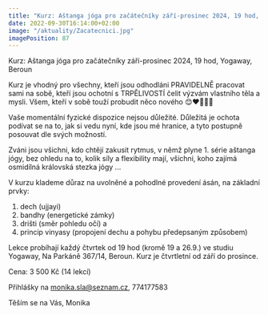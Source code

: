 ```yaml
---
title: "Kurz: Aštanga jóga pro začátečníky září-prosinec 2024, 19 hod, Yogaway, Beroun"
date: 2022-09-30T16:14:00+02:00
image: "/aktuality/Zacatecnici.jpg"
imagePosition: 87
---
```


Kurz: Aštanga jóga pro začátečníky září-prosinec 2024, 19 hod, Yogaway, Beroun

Kurz je vhodný pro všechny, kteří jsou odhodláni PRAVIDELNĚ pracovat sami na sobě, kteří jsou ochotní s TRPĚLIVOSTÍ čelit výzvám vlastního těla a mysli. Všem, kteří v sobě touží probudit něco nového 😊❤️🙏🍀🌈

Vaše momentální fyzické dispozice nejsou důležité. Důležitá je ochota podívat se na to, jak si vedu nyní, kde jsou mé hranice, a tyto postupně posouvat dle svých možností.

Zváni jsou všichni, kdo chtějí zakusit rytmus, v němž plyne 1. série aštanga jógy, bez ohledu na to, kolik síly a flexibility mají,
všichni, koho zajímá osmidílná královská stezka jógy ...

V kurzu klademe důraz na uvolněné a pohodlné provedení ásán, na základní prvky:
1. dech (ujjayi)
2. bandhy (energetické zámky)
3. drišti (směr pohledu očí) a
4. princip vinyasy (propojení dechu a pohybu předepsaným způsobem)

Lekce probíhají každý čtvrtek od 19 hod (kromě 19 a 26.9.) ve studiu Yogaway, Na Parkáně 367/14, Beroun.
Kurz je čtvrtletní od září do prosince.

Cena: 3 500 Kč (14 lekcí)

Přihlášky na monika.sla@seznam.cz, 774177583

Těším se na Vás,
Monika
